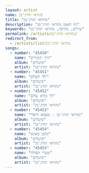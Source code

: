 ```yaml
---
layout: artist
name: נהוראי תורג'מן
title: "נהוראי תורג'מן"
description: "דף האמן נהוראי תורג'מן"
keywords: "שירים, מוזיקה, נהוראי תורג'מן"
permalink: /artists/נהוראי-תורג'מן/
redirect_from:
  - /artists/list/נהוראי תורג'מן
songs:
  - number: "45450"
    name: "דרך השירים"
    album: "סינגלים"
    artist: "נהוראי תורג'מן"
  - number: "45451"
    name: "ילד לעולם"
    album: "סינגלים"
    artist: "נהוראי תורג'מן"
  - number: "45452"
    name: "לך בורא עולם"
    album: "סינגלים"
    artist: "נהוראי תורג'מן"
  - number: "45453"
    name: "נהוראי תורג'מן - מאמא דיאלי"
    album: "סינגלים"
    artist: "נהוראי תורג'מן"
  - number: "45454"
    name: "נחמן מאומן"
    album: "סינגלים"
    artist: "נהוראי תורג'מן"
  - number: "45455"
    name: "שערי תפילה"
    album: "סינגלים"
    artist: "נהוראי תורג'מן"
---
```

